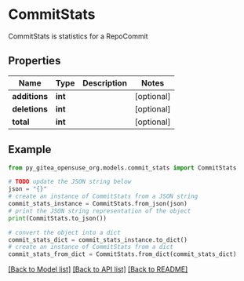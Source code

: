 # CommitStats

CommitStats is statistics for a RepoCommit

## Properties

Name | Type | Description | Notes
------------ | ------------- | ------------- | -------------
**additions** | **int** |  | [optional] 
**deletions** | **int** |  | [optional] 
**total** | **int** |  | [optional] 

## Example

```python
from py_gitea_opensuse_org.models.commit_stats import CommitStats

# TODO update the JSON string below
json = "{}"
# create an instance of CommitStats from a JSON string
commit_stats_instance = CommitStats.from_json(json)
# print the JSON string representation of the object
print(CommitStats.to_json())

# convert the object into a dict
commit_stats_dict = commit_stats_instance.to_dict()
# create an instance of CommitStats from a dict
commit_stats_from_dict = CommitStats.from_dict(commit_stats_dict)
```
[[Back to Model list]](../README.md#documentation-for-models) [[Back to API list]](../README.md#documentation-for-api-endpoints) [[Back to README]](../README.md)



